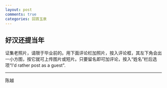 ```yaml
---
layout: post
comments: true
categories: 回首玉泉
---
```

## 好汉还提当年  
  
证集老照片，请限于毕业前的。用下面评论栏加照片，按入评论框，其左下角会出一小方图，按它就可上传图片或短片。只要留名即可加评论，按入“姓名”栏后选项“I'd rather post as a guest".  
   
---
陈越
